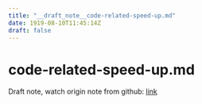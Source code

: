 ```yaml
---
title: "__draft_note__code-related-speed-up.md"
date: 1919-08-10T11:45:14Z
draft: false
---
```


# code-related-speed-up.md

Draft note, watch origin note from github: [link](https:/github.com/tinghaolai/just-random-note/blob/master/kafka/code-related-speed-up.md)